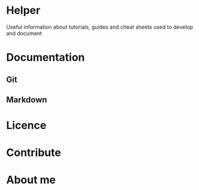 # Helper
Useful information about tutorials, guides and cheat sheets used to develop and document

# Documentation

## Git

## Markdown

# Licence

# Contribute

# About me

